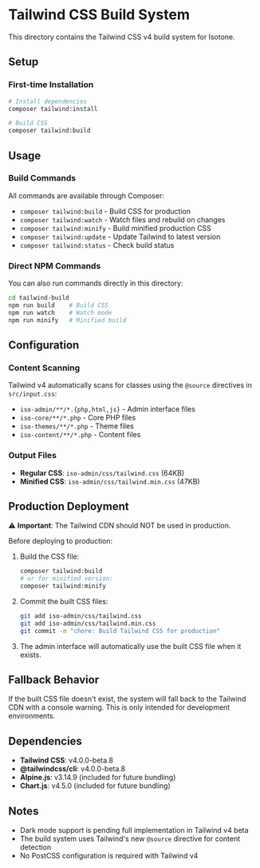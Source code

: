 # Tailwind CSS Build System

This directory contains the Tailwind CSS v4 build system for Isotone.

## Setup

### First-time Installation
```bash
# Install dependencies
composer tailwind:install

# Build CSS
composer tailwind:build
```

## Usage

### Build Commands
All commands are available through Composer:

- `composer tailwind:build` - Build CSS for production
- `composer tailwind:watch` - Watch files and rebuild on changes
- `composer tailwind:minify` - Build minified production CSS
- `composer tailwind:update` - Update Tailwind to latest version
- `composer tailwind:status` - Check build status

### Direct NPM Commands
You can also run commands directly in this directory:

```bash
cd tailwind-build
npm run build    # Build CSS
npm run watch    # Watch mode
npm run minify   # Minified build
```

## Configuration

### Content Scanning
Tailwind v4 automatically scans for classes using the `@source` directives in `src/input.css`:

- `iso-admin/**/*.{php,html,js}` - Admin interface files
- `iso-core/**/*.php` - Core PHP files  
- `iso-themes/**/*.php` - Theme files
- `iso-content/**/*.php` - Content files

### Output Files
- **Regular CSS**: `iso-admin/css/tailwind.css` (64KB)
- **Minified CSS**: `iso-admin/css/tailwind.min.css` (47KB)

## Production Deployment

⚠️ **Important**: The Tailwind CDN should NOT be used in production.

Before deploying to production:

1. Build the CSS file:
   ```bash
   composer tailwind:build
   # or for minified version:
   composer tailwind:minify
   ```

2. Commit the built CSS files:
   ```bash
   git add iso-admin/css/tailwind.css
   git add iso-admin/css/tailwind.min.css
   git commit -m "chore: Build Tailwind CSS for production"
   ```

3. The admin interface will automatically use the built CSS file when it exists.

## Fallback Behavior

If the built CSS file doesn't exist, the system will fall back to the Tailwind CDN with a console warning. This is only intended for development environments.

## Dependencies

- **Tailwind CSS**: v4.0.0-beta.8
- **@tailwindcss/cli**: v4.0.0-beta.8
- **Alpine.js**: v3.14.9 (included for future bundling)
- **Chart.js**: v4.5.0 (included for future bundling)

## Notes

- Dark mode support is pending full implementation in Tailwind v4 beta
- The build system uses Tailwind's new `@source` directive for content detection
- No PostCSS configuration is required with Tailwind v4